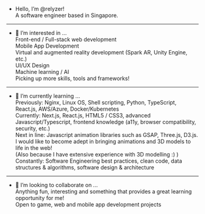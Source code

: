 - Hello, I’m @relyzer!  
A software engineer based in Singapore.

---
- 👀 I’m interested in ...  
Front-end / Full-stack web development  
Mobile App Development  
Virtual and augmented reality development (Spark AR, Unity Engine, etc.)  
UI/UX Design  
Machine learning / AI  
Picking up more skills, tools and frameworks!  

---
- 🌱 I’m currently learning ...  
Previously: Nginx, Linux OS, Shell scripting, Python, TypeScript, React.js, AWS/Azure, Docker/Kubernetes  
Currently: Next.js, React.js, HTML5 / CSS3, advanced Javascript/Typescript, frontend knowledge (a11y, browser compatibility, security, etc.)  
Next in line: Javascript animation libraries such as GSAP, Three.js, D3.js. I would like to become adept in bringing animations and 3D models to life in the web!  
(Also because I have extensive experience with 3D modelling :) )  
Constantly: Software Engineering best practices, clean code, data structures & algorithms, software design & architecture  

---
- 💞️ I’m looking to collaborate on ...  
Anything fun, interesting and something that provides a great learning opportunity for me!  
Open to game, web and mobile app development projects  

<!---
relyzer/relyzer is a ✨ special ✨ repository because its `README.md` (this file) appears on your GitHub profile.
You can click the Preview link to take a look at your changes.
--->
